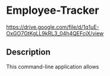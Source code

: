 # Employee-Tracker

https://drive.google.com/file/d/1q1uE-OxGO7GtKgLL9kRL3_04h4QEFcjX/view

## Description

This command-line application allows 